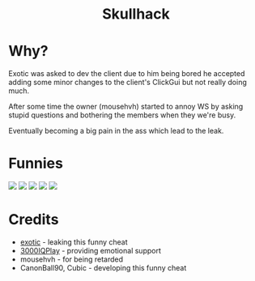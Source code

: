<h1 align="center">Skullhack</h1>

# Why?
Exotic was asked to dev the client due to him being bored he accepted adding some minor changes to the client's ClickGui but not really doing much.

After some time the owner (mousehvh) started to annoy WS by asking stupid questions and bothering the members when they we're busy.

Eventually becoming a big pain in the ass which lead to the leak.

# Funnies
<img src="https://cdn.discordapp.com/attachments/1139492863537860689/1150009401961349170/image.png">
<img src="https://cdn.discordapp.com/attachments/1139492863537860689/1150009728819269632/image.png">
<img src="https://cdn.discordapp.com/attachments/1139492863537860689/1150009840152875109/image.png">
<img src="https://cdn.discordapp.com/attachments/1139492863537860689/1150010039243919450/image.png">
<img src="https://cdn.discordapp.com/attachments/1139492863537860689/1150011715652694137/image.png">

[1]: https://github.com/eurquake
[2]: https://github.com/3000IQPlay

# Credits
- [exotic][1] - leaking this funny cheat
- [3000IQPlay][2] - providing emotional support
- mousehvh - for being retarded
- CanonBall90, Cubic - developing this funny cheat




